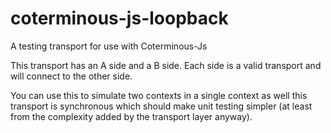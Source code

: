 # coterminous-js-loopback
A testing transport for use with Coterminous-Js

This transport has an A side and a B side.  Each side is a valid transport and will connect to the other side.

You can use this to simulate two contexts in a single context as well this transport is synchronous which should make unit testing simpler (at least from the complexity added by the transport layer anyway).